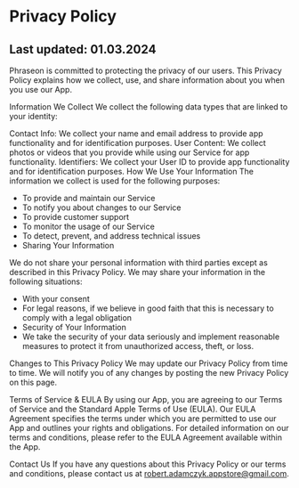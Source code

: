 # Privacy Policy
## Last updated: 01.03.2024

Phraseon is committed to protecting the privacy of our users. This Privacy Policy explains how we collect, use, and share information about you when you use our App.

Information We Collect
We collect the following data types that are linked to your identity:

Contact Info: We collect your name and email address to provide app functionality and for identification purposes.
User Content: We collect photos or videos that you provide while using our Service for app functionality.
Identifiers: We collect your User ID to provide app functionality and for identification purposes.
How We Use Your Information
The information we collect is used for the following purposes:

- To provide and maintain our Service
- To notify you about changes to our Service
- To provide customer support
- To monitor the usage of our Service
- To detect, prevent, and address technical issues
- Sharing Your Information
  
We do not share your personal information with third parties except as described in this Privacy Policy. We may share your information in the following situations:

- With your consent
- For legal reasons, if we believe in good faith that this is necessary to comply with a legal obligation
- Security of Your Information
- We take the security of your data seriously and implement reasonable measures to protect it from unauthorized access, theft, or loss.

Changes to This Privacy Policy
We may update our Privacy Policy from time to time. We will notify you of any changes by posting the new Privacy Policy on this page.

Terms of Service & EULA
By using our App, you are agreeing to our Terms of Service and the Standard Apple Terms of Use (EULA). Our EULA Agreement specifies the terms under which you are permitted to use our App and outlines your rights and obligations. For detailed information on our terms and conditions, please refer to the EULA Agreement available within the App.

Contact Us
If you have any questions about this Privacy Policy or our terms and conditions, please contact us at robert.adamczyk.appstore@gmail.com.
